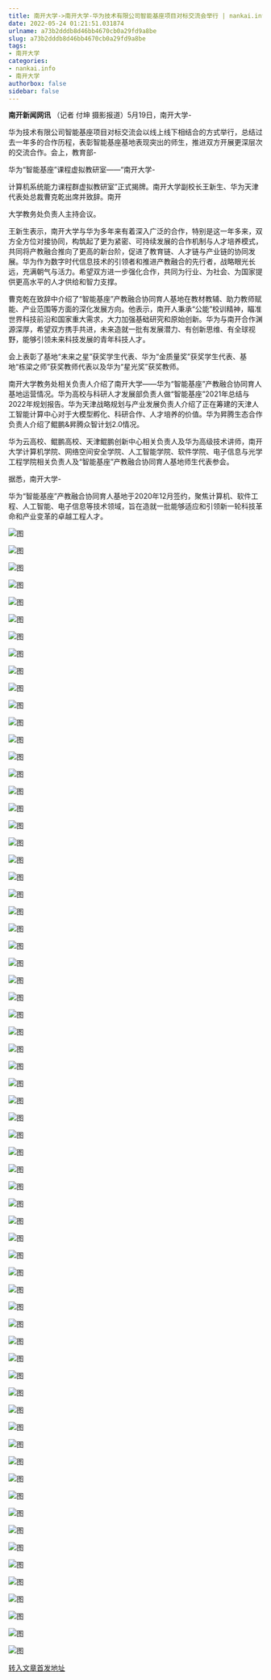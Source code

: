 ```yaml
---
title: 南开大学->南开大学-华为技术有限公司智能基座项目对标交流会举行 | nankai.info
date: 2022-05-24 01:21:51.031874
urlname: a73b2dddb8d46bb4670cb0a29fd9a8be
slug: a73b2dddb8d46bb4670cb0a29fd9a8be
tags: 
- 南开大学
categories:
- nankai.info
- 南开大学
authorbox: false
sidebar: false
---
```

**南开新闻网讯** （记者 付坤 摄影报道）5月19日，南开大学-

华为技术有限公司智能基座项目对标交流会以线上线下相结合的方式举行，总结过去一年多的合作历程，表彰智能基座基地表现突出的师生，推进双方开展更深层次的交流合作。会上，教育部-

华为“智能基座”课程虚拟教研室——“南开大学-

计算机系统能力课程群虚拟教研室”正式揭牌。南开大学副校长王新生、华为天津代表处总裁曹克乾出席并致辞。南开
<!--more-->
大学教务处负责人主持会议。

王新生表示，南开大学与华为多年来有着深入广泛的合作，特别是这一年多来，双方全方位对接协同，构筑起了更为紧密、可持续发展的合作机制与人才培养模式，共同将产教融合推向了更高的新台阶，促进了教育链、人才链与产业链的协同发展。华为作为数字时代信息技术的引领者和推进产教融合的先行者，战略眼光长远，充满朝气与活力。希望双方进一步强化合作，共同为行业、为社会、为国家提供更高水平的人才供给和智力支撑。

曹克乾在致辞中介绍了“智能基座”产教融合协同育人基地在教材教辅、助力教师赋能、产业范围等方面的深化发展方向。他表示，南开人秉承“公能”校训精神，瞄准世界科技前沿和国家重大需求，大力加强基础研究和原始创新。华为与南开合作渊源深厚，希望双方携手共进，未来造就一批有发展潜力、有创新思维、有全球视野，能够引领未来科技发展的青年科技人才。

会上表彰了基地“未来之星”获奖学生代表、华为“金质量奖”获奖学生代表、基地“栋梁之师”获奖教师代表以及华为“星光奖”获奖教师。

南开大学教务处相关负责人介绍了南开大学——华为“智能基座”产教融合协同育人基地运营情况。华为高校与科研人才发展部负责人做“智能基座”2021年总结与2022年规划报告。华为天津战略规划与产业发展负责人介绍了正在筹建的天津人工智能计算中心对于大模型孵化、科研合作、人才培养的价值。华为昇腾生态合作负责人介绍了鲲鹏&昇腾众智计划2.0情况。

华为云高校、鲲鹏高校、天津鲲鹏创新中心相关负责人及华为高级技术讲师，南开大学计算机学院、网络空间安全学院、人工智能学院、软件学院、电子信息与光学工程学院相关负责人及“智能基座”产教融合协同育人基地师生代表参会。

据悉，南开大学-

华为“智能基座”产教融合协同育人基地于2020年12月签约，聚焦计算机、软件工程、人工智能、电子信息等技术领域，旨在造就一批能够适应和引领新一轮科技革命和产业变革的卓越工程人才。

![图](http://news.nankai.edu.cn/ywsd/system/2022/05/20/g)

![图](http://news.nankai.edu.cn/ywsd/system/2022/05/20/p)

![图](http://news.nankai.edu.cn/ywsd/system/2022/05/20/j)

![图](http://news.nankai.edu.cn/ywsd/system/2022/05/20/)

![图](http://news.nankai.edu.cn/ywsd/system/2022/05/20/3)

![图](http://news.nankai.edu.cn/ywsd/system/2022/05/20/b)

![图](http://news.nankai.edu.cn/ywsd/system/2022/05/20/9)

![图](http://news.nankai.edu.cn/ywsd/system/2022/05/20/3)

![图](http://news.nankai.edu.cn/ywsd/system/2022/05/20/5)

![图](http://news.nankai.edu.cn/ywsd/system/2022/05/20/4)

![图](http://news.nankai.edu.cn/ywsd/system/2022/05/20/7)

![图](http://news.nankai.edu.cn/ywsd/system/2022/05/20/0)

![图](http://news.nankai.edu.cn/ywsd/system/2022/05/20/_)

![图](http://news.nankai.edu.cn/ywsd/system/2022/05/20/1)

![图](http://news.nankai.edu.cn/ywsd/system/2022/05/20/6)

![图](http://news.nankai.edu.cn/ywsd/system/2022/05/20/8)

![图](http://news.nankai.edu.cn/ywsd/system/2022/05/20/5)

![图](http://news.nankai.edu.cn/ywsd/system/2022/05/20/4)

![图](http://news.nankai.edu.cn/ywsd/system/2022/05/20/0)

![图](http://news.nankai.edu.cn/ywsd/system/2022/05/20/0)

![图](http://news.nankai.edu.cn/ywsd/system/2022/05/20/0)

![图](http://news.nankai.edu.cn/ywsd/system/2022/05/20/3)

![图](http://news.nankai.edu.cn/ywsd/system/2022/05/20/0)

![图](http://news.nankai.edu.cn/ywsd/system/2022/05/20/0)

![图](http://news.nankai.edu.cn/)

![图](http://news.nankai.edu.cn/ywsd/system/2022/05/20/8)

![图](http://news.nankai.edu.cn/ywsd/system/2022/05/20/5)

![图](http://news.nankai.edu.cn/ywsd/system/2022/05/20/4)

![图](http://news.nankai.edu.cn/)

![图](http://news.nankai.edu.cn/ywsd/system/2022/05/20/0)

![图](http://news.nankai.edu.cn/ywsd/system/2022/05/20/0)

![图](http://news.nankai.edu.cn/ywsd/system/2022/05/20/0)

![图](http://news.nankai.edu.cn/)

![图](http://news.nankai.edu.cn/ywsd/system/2022/05/20/3)

![图](http://news.nankai.edu.cn/ywsd/system/2022/05/20/0)

![图](http://news.nankai.edu.cn/ywsd/system/2022/05/20/0)

![图](http://news.nankai.edu.cn/)

![图](http://news.nankai.edu.cn/ywsd/system/2022/05/20/c)

![图](http://news.nankai.edu.cn/ywsd/system/2022/05/20/i)

![图](http://news.nankai.edu.cn/ywsd/system/2022/05/20/p)

![图](http://news.nankai.edu.cn/)

![图](http://news.nankai.edu.cn/ywsd/system/2022/05/20/n)

![图](http://news.nankai.edu.cn/ywsd/system/2022/05/20/c)

![图](http://news.nankai.edu.cn/ywsd/system/2022/05/20/)

![图](http://news.nankai.edu.cn/ywsd/system/2022/05/20/u)

![图](http://news.nankai.edu.cn/ywsd/system/2022/05/20/d)

![图](http://news.nankai.edu.cn/ywsd/system/2022/05/20/e)

![图](http://news.nankai.edu.cn/ywsd/system/2022/05/20/)

![图](http://news.nankai.edu.cn/ywsd/system/2022/05/20/i)

![图](http://news.nankai.edu.cn/ywsd/system/2022/05/20/a)

![图](http://news.nankai.edu.cn/ywsd/system/2022/05/20/k)

![图](http://news.nankai.edu.cn/ywsd/system/2022/05/20/n)

![图](http://news.nankai.edu.cn/ywsd/system/2022/05/20/a)

![图](http://news.nankai.edu.cn/ywsd/system/2022/05/20/n)

![图](http://news.nankai.edu.cn/ywsd/system/2022/05/20/)

![图](http://news.nankai.edu.cn/ywsd/system/2022/05/20/s)

![图](http://news.nankai.edu.cn/ywsd/system/2022/05/20/w)

![图](http://news.nankai.edu.cn/ywsd/system/2022/05/20/e)

![图](http://news.nankai.edu.cn/ywsd/system/2022/05/20/n)

![图](http://news.nankai.edu.cn/)

![图](http://news.nankai.edu.cn/)

![图](http://news.nankai.edu.cn/ywsd/system/2022/05/20/:)

![图](http://news.nankai.edu.cn/ywsd/system/2022/05/20/p)

![图](http://news.nankai.edu.cn/ywsd/system/2022/05/20/t)

![图](http://news.nankai.edu.cn/ywsd/system/2022/05/20/t)

![图](http://news.nankai.edu.cn/ywsd/system/2022/05/20/h)

[转入文章首发地址](http://news.nankai.edu.cn/ywsd/system/2022/05/20/030051382.shtml)